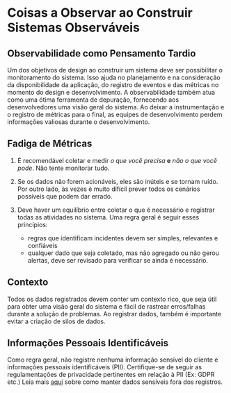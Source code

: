 # Coisas a Observar ao Construir Sistemas Observáveis

## Observabilidade como Pensamento Tardio

Um dos objetivos de design ao construir um sistema deve ser possibilitar o monitoramento do sistema. Isso ajuda no planejamento e na consideração da disponibilidade da aplicação, do registro de eventos e das métricas no momento do design e desenvolvimento. A observabilidade também atua como uma ótima ferramenta de depuração, fornecendo aos desenvolvedores uma visão geral do sistema. Ao deixar a instrumentação e o registro de métricas para o final, as equipes de desenvolvimento perdem informações valiosas durante o desenvolvimento.

## Fadiga de Métricas

1. É recomendável coletar e medir *o que você precisa* **e** *não o que você pode*. Não tente monitorar tudo.
2. Se os dados não forem acionáveis, eles são inúteis e se tornam ruído. Por outro lado, às vezes é muito difícil prever todos os cenários possíveis que podem dar errado.
3. Deve haver um equilíbrio entre coletar o que é necessário e registrar todas as atividades no sistema. Uma regra geral é seguir esses princípios:

   - regras que identificam incidentes devem ser simples, relevantes e confiáveis
   - qualquer dado que seja coletado, mas não agregado ou não gerou alertas, deve ser revisado para verificar se ainda é necessário.

## Contexto

Todos os dados registrados devem conter um contexto rico, que seja útil para obter uma visão geral do sistema e fácil de rastrear erros/falhas durante a solução de problemas. Ao registrar dados, também é importante evitar a criação de silos de dados.

## Informações Pessoais Identificáveis

Como regra geral, não registre nenhuma informação sensível do cliente e informações pessoais identificáveis (PII). Certifique-se de seguir as regulamentações de privacidade pertinentes em relação à PII (Ex: GDPR etc.)
Leia mais [aqui](logs-privacy.md) sobre como manter dados sensíveis fora dos registros.
